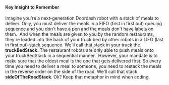 #### Key Insight to Remember
Imagine you're a next-generation Doordash robot with a stack of meals to deliver. Only, you must deliver the meals in a FIFO (first in first out) queuing sequence and you don't have a pen and the meals don't have labels on them.
​
And when the meals are given to you by the random restaurants, they're loaded into the back of your truck bed by other robots in a LIFO (last in first out) stack sequence. We'll call that stack in your truck the **truckBedStack**. The restaurant robots are only able to push meals onto your truckBedStack in a sequential manner.
​
However, your mandate is to make sure that the oldest meal is the one that gets delivered first. So every time you need to deliver a meal to someone, you need to restack the meals in the reverse order on the side of the road. We'll call that stack **sideOfTheRoadStack**. Ok? Keep that metaphor in mind when coding.
